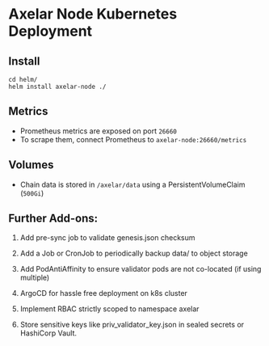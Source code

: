 # Axelar Node Kubernetes Deployment

## Install

```
cd helm/
helm install axelar-node ./
```

## Metrics

- Prometheus metrics are exposed on port `26660`
- To scrape them, connect Prometheus to `axelar-node:26660/metrics`

## Volumes

- Chain data is stored in `/axelar/data` using a PersistentVolumeClaim (`500Gi`)

## Further Add-ons:

1. Add pre-sync job to validate genesis.json checksum

2. Add a Job or CronJob to periodically backup data/ to object storage

3. Add PodAntiAffinity to ensure validator pods are not co-located (if using multiple)

4. ArgoCD for hassle free deployment on k8s cluster

5. Implement RBAC strictly scoped to namespace axelar

6. Store sensitive keys like priv_validator_key.json in sealed secrets or HashiCorp Vault.
